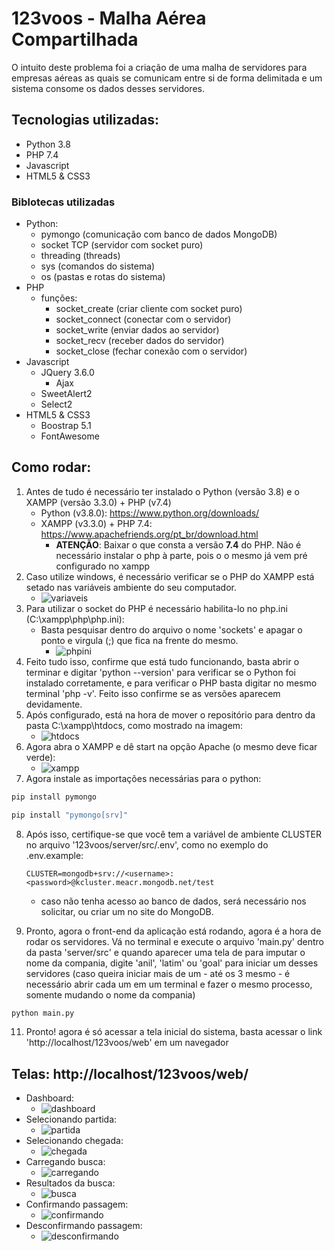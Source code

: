 # 123voos - Malha Aérea Compartilhada
O intuito deste problema foi a criação de uma malha de servidores para empresas aéreas as quais se comunicam entre si de forma delimitada e um sistema consome os dados desses servidores.
## Tecnologias utilizadas:
- Python 3.8
- PHP 7.4
- Javascript
- HTML5 & CSS3
### Biblotecas utilizadas
- Python:
    - pymongo (comunicação com banco de dados MongoDB)
    - socket TCP (servidor com socket puro)
    - threading (threads)
    - sys (comandos do sistema)
    - os (pastas e rotas do sistema)
- PHP
    - funções:
        - socket_create (criar cliente com socket puro)
        - socket_connect (conectar com o servidor)
        - socket_write (enviar dados ao servidor)
        - socket_recv (receber dados do servidor)
        - socket_close (fechar conexão com o servidor)
- Javascript
    - JQuery 3.6.0
        - Ajax
    - SweetAlert2
    - Select2
- HTML5 & CSS3
    - Boostrap 5.1
    - FontAwesome
## Como rodar:
1. Antes de tudo é necessário ter instalado o Python (versão 3.8) e o XAMPP (versão 3.3.0) + PHP (v7.4)
    - Python (v3.8.0): https://www.python.org/downloads/
    - XAMPP (v3.3.0) + PHP 7.4: https://www.apachefriends.org/pt_br/download.html
        - **ATENÇÃO**: Baixar o que consta a versão **7.4** do PHP. Não é necessário instalar o php à parte, pois o o mesmo já vem pré configurado no xampp
2. Caso utilize windows, é necessário verificar se o PHP do XAMPP está setado nas variáveis ambiente do seu computador.
    - ![variaveis](https://github.com/kevincerqueira/simcov2/blob/main/telas/variaveis.png?raw=true)
3. Para utilizar o socket do PHP é necessário habilita-lo no php.ini (C:\xampp\php\php.ini):
    - Basta pesquisar dentro do arquivo o nome 'sockets' e apagar o ponto e virgula (;) que fica na frente do mesmo.
        - ![phpini](https://github.com/kevincerqueira/simcov2/blob/main/telas/phpini.png?raw=true)
4. Feito tudo isso, confirme que está tudo funcionando, basta abrir o terminar e digitar 'python --version' para verificar se o Python foi instalado corretamente, e para verificar o PHP basta digitar no mesmo terminal 'php -v'. Feito isso confirme se as versões aparecem devidamente.
5. Após configurado, está na hora de mover o repositório para dentro da pasta C:\xampp\htdocs, como mostrado na imagem:
    - ![htdocs](https://github.com/kevincerqueira/simcov2/blob/main/telas/htdocs.png?raw=true)
6. Agora abra o XAMPP e dê start na opção Apache (o mesmo deve ficar verde):
    - ![xampp](https://github.com/kevincerqueira/simcov2/blob/main/telas/xampp.png?raw=true)
7. Agora instale as importações necessárias para o python:
```sh
pip install pymongo
```

```sh
pip install "pymongo[srv]"
```

8. Após isso, certifique-se que você tem a variável de ambiente CLUSTER no arquivo '123voos/server/src/.env', como no exemplo do .env.example:

   ```
   CLUSTER=mongodb+srv://<username>:<password>@kcluster.meacr.mongodb.net/test
   ```

   - caso não tenha acesso ao banco de dados, será necessário nos solicitar, ou criar um no site do MongoDB.

10. Pronto, agora o front-end da aplicação está rodando, agora é a hora de rodar os servidores. Vá no terminal e execute o arquivo 'main.py' dentro da pasta 'server/src' e quando aparecer uma tela de para imputar o nome da compania, digite 'anil', 'latim' ou 'goal' para iniciar um desses servidores (caso queira iniciar mais de um - até os 3 mesmo - é necessário abrir cada um em um terminal e fazer o mesmo processo, somente mudando o nome da compania) 
```sh
python main.py
```

11. Pronto! agora é só acessar a tela inicial do sistema, basta acessar o link 'http://localhost/123voos/web' em um navegador

## Telas: http://localhost/123voos/web/
- Dashboard: 
    - ![dashboard](https://github.com/kevincerqueira/123voos/blob/main/telas/1_inicial.png?raw=true)
- Selecionando partida:
    - ![partida](https://github.com/kevincerqueira/123voos/blob/main/telas/2_selecionando_cidade_inicial.png?raw=true)
- Selecionando chegada:
    - ![chegada](https://github.com/kevincerqueira/123voos/blob/main/telas/3_selecionando_cidade_final.png?raw=true)
- Carregando busca:
    - ![carregando](https://github.com/kevincerqueira/123voos/blob/main/telas/4_carregando.png?raw=true)
- Resultados da busca:
    - ![busca](https://github.com/kevincerqueira/123voos/blob/main/telas/5_busca_carregada.png?raw=true)
- Confirmando passagem:
    - ![confirmando](https://github.com/kevincerqueira/123voos/blob/main/telas/6_confirmando_rota.png?raw=true)
- Desconfirmando passagem:
    - ![desconfirmando](https://github.com/kevincerqueira/123voos/blob/main/telas/7_desconfirmando_rota.png?raw=true)

